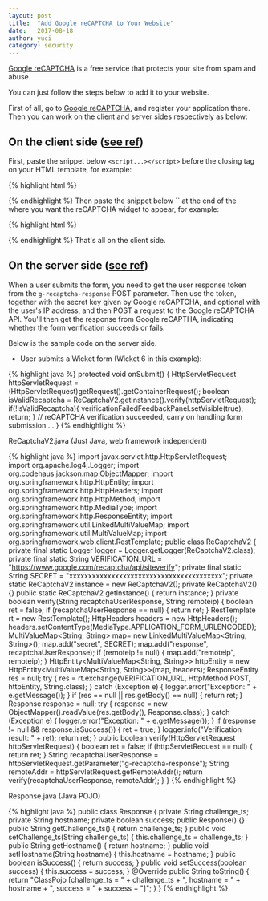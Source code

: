 ```yaml
---
layout: post
title:  "Add Google reCAPTCHA to Your Website"
date:   2017-08-18
author: yuci
category: security
---
```


[Google reCAPTCHA][1] is a free service that protects your site from spam and abuse.

You can just follow the steps below to add it to your website.

First of all, go to [Google reCAPTCHA][2], and register your application there. Then you can work on the client and server sides respectively as below:

## On the client side ([see ref][3]) ##

First, paste the snippet below `<script...></script>` before the closing </head> tag on your HTML template, for example:

{% highlight html %}
    <script src='https://www.google.com/recaptcha/api.js'></script>
</head>
{% endhighlight %} 
Then paste the snippet below `<div...></div>` at the end of the <form> where you want the reCAPTCHA widget to appear, for example:

{% highlight html %}
    <div class="g-recaptcha" data-sitekey="{your public site key given by Google reCAPTCHA}"></div>
</form>
{% endhighlight %} 
That's all on the client side.

## On the server side ([see ref][4]) ##

When a user submits the form, you need to get the user response token from the `g-recaptcha-response` POST parameter. Then use the token, together with the secret key given by Google reCAPTCHA, and optional with the user's IP address, and then POST a request to the Google reCAPTCHA API. You'll then get the response from Google reCAPTHA, indicating whether the form verification succeeds or fails.

Below is the sample code on the server side.

 - User submits a Wicket form (Wicket 6 in this example):

{% highlight java %}
protected void onSubmit() {
    HttpServletRequest httpServletRequest = (HttpServletRequest)getRequest().getContainerRequest();
    boolean isValidRecaptcha = ReCaptchaV2.getInstance().verify(httpServletRequest);
    if(!isValidRecaptcha){
        verificationFailedFeedbackPanel.setVisible(true);
        return;
    }
    // reCAPTCHA verification succeeded, carry on handling form submission
    ...
}
{% endhighlight %}    

ReCaptchaV2.java (Just Java, web framework independent)

{% highlight java %}
import javax.servlet.http.HttpServletRequest;    
import org.apache.log4j.Logger;
import org.codehaus.jackson.map.ObjectMapper;
import org.springframework.http.HttpEntity;
import org.springframework.http.HttpHeaders;
import org.springframework.http.HttpMethod;
import org.springframework.http.MediaType;
import org.springframework.http.ResponseEntity;
import org.springframework.util.LinkedMultiValueMap;
import org.springframework.util.MultiValueMap;
import org.springframework.web.client.RestTemplate;
public class ReCaptchaV2 {
    private final static Logger logger = Logger.getLogger(ReCaptchaV2.class);
    private final static String VERIFICATION_URL = "https://www.google.com/recaptcha/api/siteverify";
    private final static String SECRET = "xxxxxxxxxxxxxxxxxxxxxxxxxxxxxxxxxxxxxxxx";
    private static ReCaptchaV2 instance = new ReCaptchaV2();
    private ReCaptchaV2() {}
    public static ReCaptchaV2 getInstance() {
        return instance;
    }
    private boolean verify(String recaptchaUserResponse, String remoteip) {
        boolean ret = false;
        if (recaptchaUserResponse == null) {
            return ret;
        }
        RestTemplate rt = new RestTemplate();
        HttpHeaders headers = new HttpHeaders();
        headers.setContentType(MediaType.APPLICATION_FORM_URLENCODED);
        MultiValueMap<String, String> map= new LinkedMultiValueMap<String, String>();
        map.add("secret", SECRET);
        map.add("response", recaptchaUserResponse);
        if (remoteip != null) {
            map.add("remoteip", remoteip);
        }
        HttpEntity<MultiValueMap<String, String>> httpEntity = new HttpEntity<MultiValueMap<String, String>>(map, headers);
        ResponseEntity<String> res = null;
        try {
            res = rt.exchange(VERIFICATION_URL, HttpMethod.POST, httpEntity, String.class);
        } catch (Exception e) {
            logger.error("Exception: " + e.getMessage());
        }
        if (res == null || res.getBody() == null) {
            return ret;
        }
        Response response = null;
        try {
            response = new ObjectMapper().readValue(res.getBody(), Response.class);
        } catch (Exception e) {
            logger.error("Exception: " + e.getMessage());
        }
        if (response != null && response.isSuccess()) {
            ret = true;
        }
        logger.info("Verification result: " + ret);
        return ret;
    }
    public boolean verify(HttpServletRequest httpServletRequest) {
        boolean ret = false;
        if (httpServletRequest == null) {
            return ret;
        }
        String recaptchaUserResponse = httpServletRequest.getParameter("g-recaptcha-response");
        String remoteAddr = httpServletRequest.getRemoteAddr();
        return verify(recaptchaUserResponse, remoteAddr);
    }
}
{% endhighlight %} 

Response.java (Java POJO)

{% highlight java %}
public class Response {
    private String challenge_ts;
    private String hostname;
    private boolean success;
    public Response() {}
    public String getChallenge_ts() {
        return challenge_ts;
    }
    public void setChallenge_ts(String challenge_ts) {
        this.challenge_ts = challenge_ts;
    }
    public String getHostname() {
        return hostname;
    }
    public void setHostname(String hostname) {
        this.hostname = hostname;
    }
    public boolean isSuccess() {
        return success;
    }
    public void setSuccess(boolean success) {
        this.success = success;
    }
    @Override
    public String toString() {
        return "ClassPojo [challenge_ts = " + challenge_ts + ", hostname = " + hostname + ", success = " + success + "]";
    }
}
{% endhighlight %} 

  [1]: https://developers.google.com/recaptcha/docs/versions
  [2]: https://www.google.com/recaptcha/admin
  [3]: https://developers.google.com/recaptcha/docs/display
  [4]: https://developers.google.com/recaptcha/docs/verify
